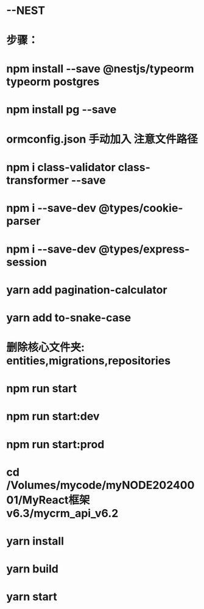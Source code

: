 
# --NEST
# 步骤：
# npm install --save @nestjs/typeorm typeorm postgres
# npm install pg --save
# ormconfig.json 手动加入 注意文件路径
# npm i class-validator class-transformer --save
# npm i --save-dev @types/cookie-parser
# npm i --save-dev @types/express-session
# yarn add pagination-calculator
# yarn add to-snake-case
# 删除核心文件夹: entities,migrations,repositories
# npm run start
# npm run start:dev
# npm run start:prod
# cd  /Volumes/mycode/myNODE20240001/MyReact框架v6.3/mycrm_api_v6.2
# yarn install
# yarn build
# yarn start
